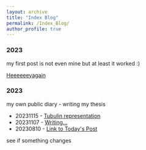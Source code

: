 ```yaml
---
layout: archive
title: "Index Blog"
permalink: /Index_Blog/
author_profile: true
---
```

### 2023

my first post is not even mine but at least it worked :) 

[Heeeeeeyagain](../_posts/2014-08-14-blog-post-3.md)

### 2023

my own public diary - writing my thesis

- 20231115 - [Tubulin representation](2023-11-15-TubulinPyMol.md)
- 20231107 - [Writing...](../_posts/2023-11-07-Writing.md)
- 20230810 - [Link to Today's Post](../_posts/2023-10-08-Today.md)


see
if something 
changes
